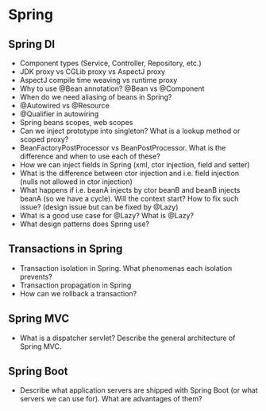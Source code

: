 # Spring

## Spring DI
- Component types (Service, Controller, Repository, etc.)
- JDK proxy vs CGLib proxy vs AspectJ proxy
- AspectJ compile time weaving vs runtime proxy
- Why to use @Bean annotation? @Bean vs @Component
- When do we need aliasing of beans in Spring?
- @Autowired vs @Resource
- @Qualifier in autowiring
- Spring beans scopes, web scopes
- Can we inject prototype into singleton? What is a lookup method or scoped proxy?
- BeanFactoryPostProcessor vs BeanPostProcessor. What is the difference and when to use each of these?
- How we can inject fields in Spring (xml, ctor injection, field and setter)
- What is the difference between ctor injection and i.e. field injection (nulls not allowed in ctor injection)
- What happens if i.e. beanA injects by ctor beanB and beanB injects beanA (so we have a cycle). Will the context start? How to fix such issue? (design issue but can be fixed by @Lazy)
- What is a good use case for @Lazy? What is @Lazy?
- What design patterns does Spring use?

## Transactions in Spring
- Transaction isolation in Spring. What phenomenas each isolation prevents?
- Transaction propagation in Spring
- How can we rollback a transaction?

## Spring MVC
- What is a dispatcher servlet? Describe the general architecture of Spring MVC.

## Spring Boot
- Describe what application servers are shipped with Spring Boot (or what servers we can use for). What are advantages of them?
